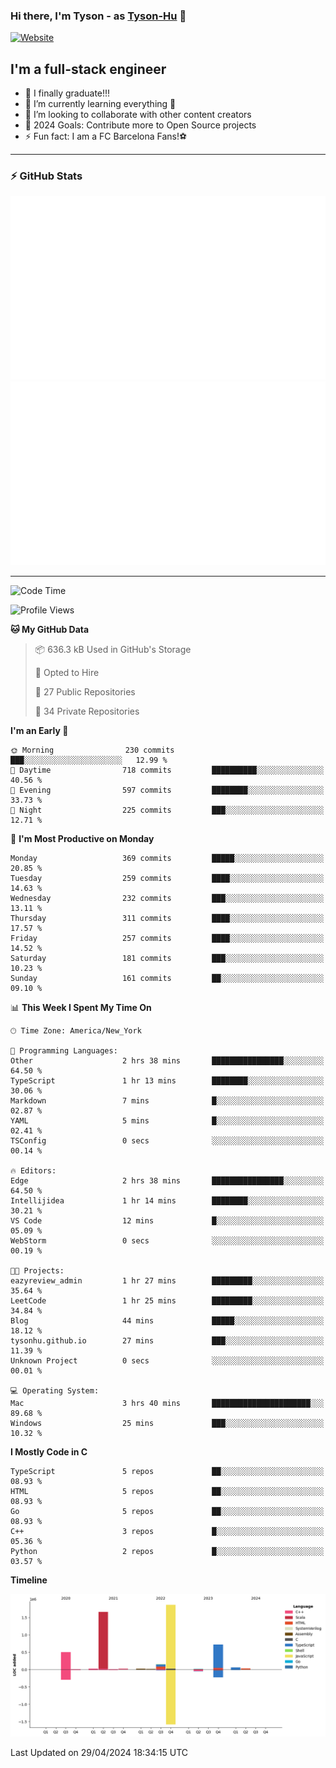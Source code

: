 ### Hi there, I'm Tyson - as [Tyson-Hu][website] 👋

[![Website](https://img.shields.io/website?label=Tianzhe.me&style=for-the-badge&url=https%3A%2F%2Ftianzhe.me)](https://tianzhe.me)


## I'm a full-stack engineer

- 🔭 I finally graduate!!!
- 🌱 I’m currently learning everything 🤣
- 👯 I’m looking to collaborate with other content creators
- 🥅 2024 Goals: Contribute more to Open Source projects
- ⚡ Fun fact: I am a FC Barcelona Fans!⚽️

---

### ⚡️ GitHub Stats
![](https://raw.githubusercontent.com/Tyson-Hu/github-stats-card/master/generated/overview.svg)
![](https://raw.githubusercontent.com/Tyson-Hu/github-stats-card/master/generated/languages.svg)

---

<!--START_SECTION:waka-->
![Code Time](http://img.shields.io/badge/Code%20Time-121%20hrs%2059%20mins-blue)

![Profile Views](http://img.shields.io/badge/Profile%20Views-0-blue)

**🐱 My GitHub Data** 

> 📦 636.3 kB Used in GitHub's Storage 
 > 
> 💼 Opted to Hire
 > 
> 📜 27 Public Repositories 
 > 
> 🔑 34 Private Repositories 
 > 
**I'm an Early 🐤** 

```text
🌞 Morning                230 commits         ███░░░░░░░░░░░░░░░░░░░░░░   12.99 % 
🌆 Daytime                718 commits         ██████████░░░░░░░░░░░░░░░   40.56 % 
🌃 Evening                597 commits         ████████░░░░░░░░░░░░░░░░░   33.73 % 
🌙 Night                  225 commits         ███░░░░░░░░░░░░░░░░░░░░░░   12.71 % 
```
📅 **I'm Most Productive on Monday** 

```text
Monday                   369 commits         █████░░░░░░░░░░░░░░░░░░░░   20.85 % 
Tuesday                  259 commits         ████░░░░░░░░░░░░░░░░░░░░░   14.63 % 
Wednesday                232 commits         ███░░░░░░░░░░░░░░░░░░░░░░   13.11 % 
Thursday                 311 commits         ████░░░░░░░░░░░░░░░░░░░░░   17.57 % 
Friday                   257 commits         ████░░░░░░░░░░░░░░░░░░░░░   14.52 % 
Saturday                 181 commits         ███░░░░░░░░░░░░░░░░░░░░░░   10.23 % 
Sunday                   161 commits         ██░░░░░░░░░░░░░░░░░░░░░░░   09.10 % 
```


📊 **This Week I Spent My Time On** 

```text
🕑︎ Time Zone: America/New_York

💬 Programming Languages: 
Other                    2 hrs 38 mins       ████████████████░░░░░░░░░   64.50 % 
TypeScript               1 hr 13 mins        ████████░░░░░░░░░░░░░░░░░   30.06 % 
Markdown                 7 mins              █░░░░░░░░░░░░░░░░░░░░░░░░   02.87 % 
YAML                     5 mins              █░░░░░░░░░░░░░░░░░░░░░░░░   02.41 % 
TSConfig                 0 secs              ░░░░░░░░░░░░░░░░░░░░░░░░░   00.14 % 

🔥 Editors: 
Edge                     2 hrs 38 mins       ████████████████░░░░░░░░░   64.50 % 
Intellijidea             1 hr 14 mins        ████████░░░░░░░░░░░░░░░░░   30.21 % 
VS Code                  12 mins             █░░░░░░░░░░░░░░░░░░░░░░░░   05.09 % 
WebStorm                 0 secs              ░░░░░░░░░░░░░░░░░░░░░░░░░   00.19 % 

🐱‍💻 Projects: 
eazyreview_admin         1 hr 27 mins        █████████░░░░░░░░░░░░░░░░   35.64 % 
LeetCode                 1 hr 25 mins        █████████░░░░░░░░░░░░░░░░   34.84 % 
Blog                     44 mins             █████░░░░░░░░░░░░░░░░░░░░   18.12 % 
tysonhu.github.io        27 mins             ███░░░░░░░░░░░░░░░░░░░░░░   11.39 % 
Unknown Project          0 secs              ░░░░░░░░░░░░░░░░░░░░░░░░░   00.01 % 

💻 Operating System: 
Mac                      3 hrs 40 mins       ██████████████████████░░░   89.68 % 
Windows                  25 mins             ███░░░░░░░░░░░░░░░░░░░░░░   10.32 % 
```

**I Mostly Code in C** 

```text
TypeScript               5 repos             ██░░░░░░░░░░░░░░░░░░░░░░░   08.93 % 
HTML                     5 repos             ██░░░░░░░░░░░░░░░░░░░░░░░   08.93 % 
Go                       5 repos             ██░░░░░░░░░░░░░░░░░░░░░░░   08.93 % 
C++                      3 repos             █░░░░░░░░░░░░░░░░░░░░░░░░   05.36 % 
Python                   2 repos             █░░░░░░░░░░░░░░░░░░░░░░░░   03.57 % 
```



**Timeline**

![Lines of Code chart](https://raw.githubusercontent.com/Tyson-Hu/Tyson-Hu/main/assets/bar_graph.png)


 Last Updated on 29/04/2024 18:34:15 UTC
<!--END_SECTION:waka-->


[website]: https://github.com/Tyson-Hu
